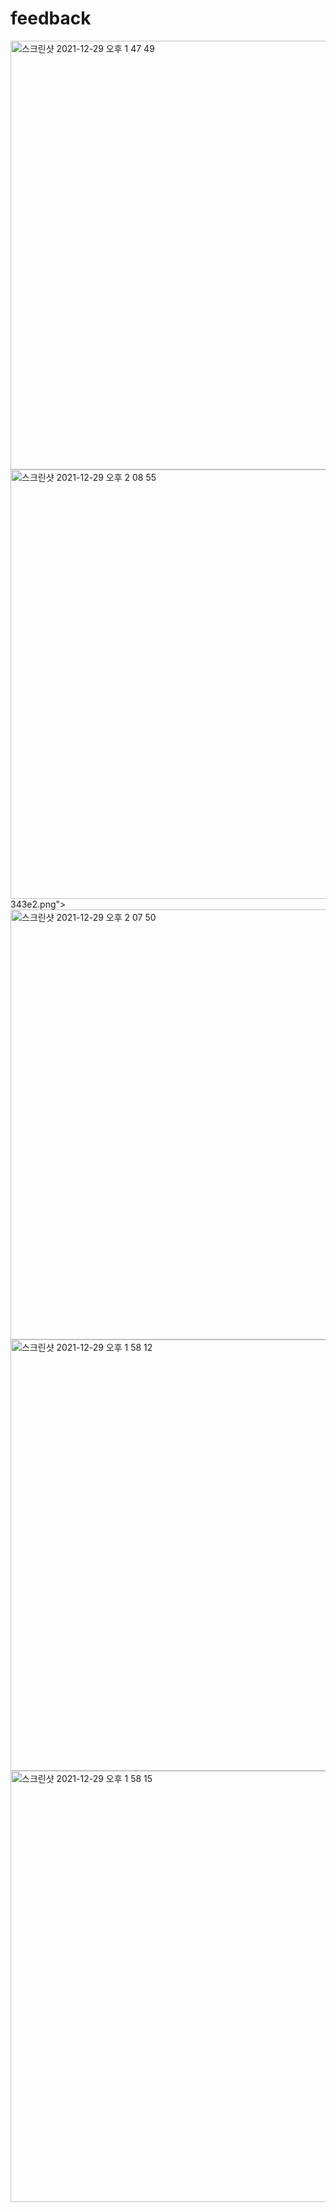 # feedback

<img width="686" alt="스크린샷 2021-12-29 오후 1 47 49" src="https://user-images.githubusercontent.com/35398494/147769226-02c1947b-654d-43c8-99fc-62cd94cc7d7a.png">
<img width="687" alt="스크린샷 2021-12-29 오후 2 08 55" src="https://user-images.githubusercontent.com/35398494/147769312-6318111c-0890-4aca-a28e-9fb0675
<img width="684" alt="스크린샷 2021-12-29 오후 1 50 49" src="https://user-images.githubusercontent.com/35398494/147769336-f46ec105-484b-4839-ab0b-8819735fd930.png">
343e2.png">
<img width="688" alt="스크린샷 2021-12-29 오후 2 07 50" src="https://user-images.githubusercontent.com/35398494/147769325-7e641803-baf9-4bae-83a4-871f9d284eba.png">
<img width="690" alt="스크린샷 2021-12-29 오후 1 58 12" src="https://user-images.githubusercontent.com/35398494/147769338-d5859c5f-11c5-4838-8656-242f526c137f.png">
<img width="690" alt="스크린샷 2021-12-29 오후 1 58 15" src="https://user-images.githubusercontent.com/35398494/147769345-3319b10a-5504-4eb4-b227-c6a377686e2c.png">

